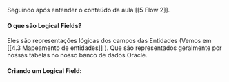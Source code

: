 Seguindo após entender o conteúdo da aula [[5 Flow 2]].



#### O que são Logical Fields?
Eles são representações lógicas dos campos das Entidades (Vemos em  [[4.3 Mapeamento de entidades]] ). Que são representados geralmente por nossas tabelas no nosso banco de dados Oracle.


#### Criando um Logical Field:
